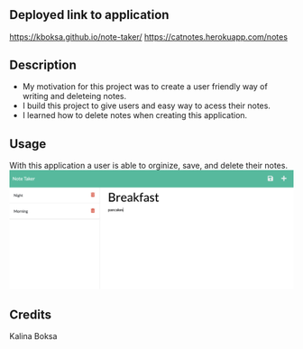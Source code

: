 # <note-taker>

## Deployed link to application

https://kboksa.github.io/note-taker/
https://catnotes.herokuapp.com/notes

## Description

- My motivation for this project was to create a user friendly way of writing and deleteing notes.
- I build this project to give users and easy way to acess their notes.
- I learned how to delete notes when creating this application.

## Usage

With this application a user is able to orginize, save, and delete their notes.
![alt text](screenshot.png)

## Credits

Kalina Boksa
